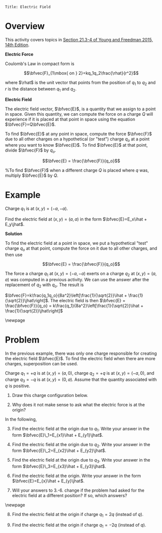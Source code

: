 ```mdextension
Title: Electric Field
```

# Overview

This activity covers topics in [Section 21.3-4 of Young and Freedman 2015, 14th Edition](https://drive.google.com/file/d/1JS_pBuNEwXdz9IzpSBFPJffgVacZmqN7/view?usp=sharing_remove_).

**Electric Force**

Coulomb's Law in compact form is

$$\bfvec{F}_{1\mbox{ on } 2}=kq_1q_2\frac{\rhat}{r^2}$$

where $\rhat$ is the unit vector that points from the position of $q_1$ to $q_2$ and $r$ is the distance between $q_1$ and $q_2$.

**Electric Field**

The electric field vector, $\bfvec{E}$, is a quantity that we assign to a point in space. Given this quantity, we can compute the force on a charge $Q$ will experience if it is placed at that point in space using the equation $\bfvec{F}=Q\bfvec{E}$.

To find $\bfvec{E}$ at any point in space, 
compute the force $\bfvec{F}$ due to all other charges on a hypothetical (or "test") charge $q_o$ at a point where you want to know $\bfvec{E}$. To find $\bfvec{E}$ at that point, divide $\bfvec{F}$ by $q_o$.

$$\bfvec{E} = \frac{\bfvec{F}}{q_o}$$

%To find $\bfvec{F}$ when a different charge $Q$ is placed where $q$ was, multiply $\bfvec{E}$ by $Q$.

# Example

Charge $q_1$ is at $(x,y)=(-a,-a)$.

Find the electric field at $(x,y)=(a,a)$ in the form $\bfvec{E}=E_x\ihat + E_y\jhat$.

**Solution**

To find the electric field at a point in space, we put a hypothetical "test" charge $q_o$ at that point, compute the force on it due to all other charges, and then use

$$\bfvec{E} = \frac{\bfvec{F}}{q_o}$$

The force a charge $q_1$ at $(x,y)=(-a,-a)$ exerts on a charge $q_2$ at $(x,y)=(a,a)$ was computed in a previous activity. We can use the answer after the replacement of $q_2$ with $q_o$. The result is

$\bfvec{F}=k\frac{q_1q_o}{8a^2}\left[\frac{1}{\sqrt{2}}\ihat + \frac{1}{\sqrt{2}}\jhat\right]$. The electric field is then $\bfvec{E} = \frac{\bfvec{F}}{q_o} = k\frac{q_1}{8a^2}\left[\frac{1}{\sqrt{2}}\ihat + \frac{1}{\sqrt{2}}\jhat\right]$

\newpage

# Problem

In the previous example, there was only one charge responsible for creating the electric field $\bfvec{E}$. To find the electric field when there are more charges, superposition can be used.

Charge $q_1 = +q$ is at $(x, y) = (a, 0)$, charge $q_2 = +q$ is at $(x, y) = (-a, 0)$, and charge $q_3 = -q$ is at $(x, y) = (0, a)$. Assume that the quantity associated with $q$ is positive. 

1. Draw this charge configuration below.

<div style="height:4em"/>

2. Why does it not make sense to ask what the electric force is at the origin?

<div style="height:2em"/>

In the following, 

3. Find the electric field at the origin due to $q_1$. Write your answer in the form $\bfvec{E}\_1=E_{x1}\ihat + E_{y1}\jhat$.

<div style="height:4em"/>

4. Find the electric field at the origin due to $q_2$. Write your answer in the form $\bfvec{E}\_2=E_{x2}\ihat + E_{y2}\jhat$.

<div style="height:4em"/>

5. Find the electric field at the origin due to $q_3$. Write your answer in the form $\bfvec{E}\_3=E_{x3}\ihat + E_{y3}\jhat$.

<div style="height:4em"/>

6. Find the electric field at the origin. Write your answer in the form $\bfvec{E}=E_{x}\ihat + E_{y}\jhat$.

<div style="height:4em"/>

7. Will your answers to 3.-6. change if the problem had asked for the electric field at a different position? If so, which answers?

\newpage

8. Find the electric field at the origin if charge $q_1=2q$ (instead of $q$).

<div style="height:10em"/>

9. Find the electric field at the origin if charge $q_1=-2q$ (instead of $q$).